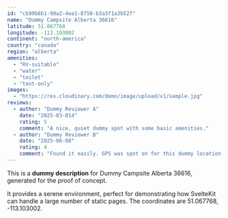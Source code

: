 ```yaml
---
id: "cb99b6b1-90a2-4ea1-8750-b3a3f1a3b52f"
name: "Dummy Campsite Alberta 36616"
latitude: 51.067768
longitude: -113.103002
continent: "north-america"
country: "canada"
region: "alberta"
amenities:
  - "RV-suitable"
  - "water"
  - "toilet"
  - "tent-only"
images:
  - "https://res.cloudinary.com/demo/image/upload/v1/sample.jpg"
reviews:
  - author: "Dummy Reviewer A"
    date: "2025-03-014"
    rating: 5
    comment: "A nice, quiet dummy spot with some basic amenities."
  - author: "Dummy Reviewer B"
    date: "2025-06-08"
    rating: 4
    comment: "Found it easily. GPS was spot on for this dummy location."
---
```


This is a **dummy description** for Dummy Campsite Alberta 36616, generated for the proof of concept.

It provides a serene environment, perfect for demonstrating how SvelteKit can handle a large number of static pages. The coordinates are 51.067768, -113.103002.
